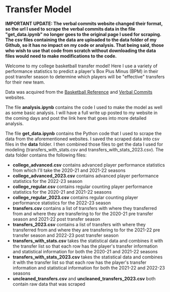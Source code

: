 # Transfer Model

**IMPORTANT UPDATE: The verbal commits website changed their format, so the url I used to scrape the verbal commits data in the file "get_data.ipynb" no longer goes to the original page I used for scraping. The csv files containing the data are uploaded to the data folder of my Github, so it has no impact on my code or analysis. That being said, those who wish to use that code from scratch without downloading the data files would need to make modifications to the code.**

Welcome to my college basketball transfer model! Here I use a variety of performance statistics to predict a player's Box Plus Minus (BPM) in their post transfer season to determine which players will be "effective" transfers for their new team.

Data was acquired from the [Basketball Reference](https://www.sports-reference.com/cbb/play-index/psl_finder.cgi) and [Verbal Commits](https://www.verbalcommits.com/transfers/2022) websites.

The file **analysis.ipynb** contains the code I used to make the model as well as some basic analysis. I will have a full write up posted to my website in the coming days and post the link here that goes into more detailed analysis.

The file **get_data.ipynb** contains the Python code that I used to scrape the data from the aforementioned websites. I saved the scraped data into csv files in the **data** folder. I then combined those files to get the data I used for modeling (transfers_with_stats.csv and transfers_with_stats_2023.csv). The data folder contains the following files:

* **college_advanced.csv** contains advanced player performance statistics from which I'll take the 2020-21 and 2021-22 seasons
* **college_advanced_2023.csv** contains advanced player performance statistics for the 2022-23 season
* **college_regular.csv** contains regular counting player performance statistics for the 2020-21 and 2021-22 seasons
* **college_regular_2023.csv** contains regular counting player performance statistics for the 2022-23 season
* **transfers.csv** contains a list of transfers with where they transferred from and where they are transfering to for the 2020-21 pre transfer season and 2021-22 post transfer season
* **transfers_2023.csv** contains a list of transfers with where they transferred from and where they are transfering to for the 2021-22 pre transfer season and 2022-23 post transfer season
* **transfers_with_stats.csv** takes the statistical data and combines it with the transfer list so that each row has the player's transfer information and statistical information for both the 2020-21 and 2021-22 seasons 
* **transfers_with_stats_2023.csv** takes the statistical data and combines it with the transfer list so that each row has the player's transfer information and statistical information for both the 2021-22 and 2022-23 seasons 
* **uncleaned_transfers.csv** and **uncleaned_transfers_2023.csv** both contain raw data that was scraped
